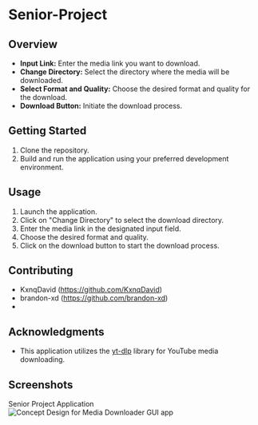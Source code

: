 # Senior-Project

## Overview
- **Input Link:** Enter the media link you want to download.
- **Change Directory:** Select the directory where the media will be downloaded.
- **Select Format and Quality:** Choose the desired format and quality for the download.
- **Download Button:** Initiate the download process.

## Getting Started

1. Clone the repository.
2. Build and run the application using your preferred development environment.

## Usage

1. Launch the application.
2. Click on "Change Directory" to select the download directory.
3. Enter the media link in the designated input field.
4. Choose the desired format and quality.
5. Click on the download button to start the download process.

## Contributing

- KxnqDavid (https://github.com/KxnqDavid)
- brandon-xd (https://github.com/brandon-xd)
- 


## Acknowledgments

- This application utilizes the [yt-dlp](https://github.com/yt-dlp/yt-dlp) library for YouTube media downloading.


## Screenshots

Senior Project Application
![Concept Design for Media Downloader GUI app](https://media.discordapp.net/attachments/1203095578003771412/1211814309718655036/MediaDownloaderGUIconceptdesign.png?ex=65ef9105&is=65dd1c05&hm=de93e3b269f0559eab8272235236e2f38460b5e5ed22d4486c0a573ebb9884e7&=&format=webp&quality=lossless&width=1756&height=857)
